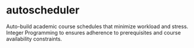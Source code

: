 # autoscheduler
Auto-build academic course schedules that minimize workload and stress. Integer Programming to ensures adherence to prerequisites and course availability constraints.
